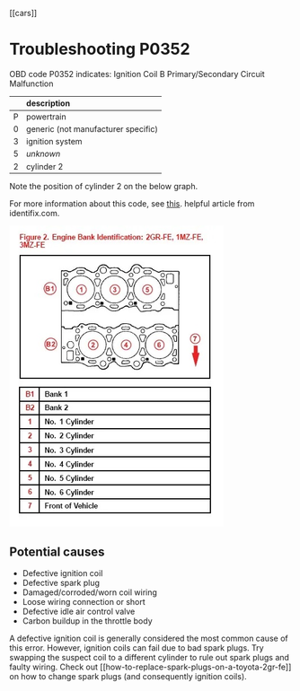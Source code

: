 [[cars]]

# Troubleshooting P0352

OBD code P0352 indicates: Ignition Coil B Primary/Secondary Circuit Malfunction

|     | description                         |
| :-- | :--                                 |
| P   | powertrain                          |
| 0   | generic (not manufacturer specific) |
| 3   | ignition system                     |
| 5   | *unknown*                           |
| 2   | cylinder 2                          |

Note the position of cylinder 2 on the below graph.

For more information about this code, see [this](https://www.identifix.com/blogs/code-p0352-the-diagnostic-and-repair-guide). helpful article from identifix.com.

![Cylinder order](attachments/2gr-fe-cylinders.jpeg)

## Potential causes

- Defective ignition coil
- Defective spark plug
- Damaged/corroded/worn coil wiring 
- Loose wiring connection or short
- Defective idle air control valve 
- Carbon buildup in the throttle body

A defective ignition coil is generally considered the most common cause of this error. However, ignition coils can fail due to bad spark plugs. Try swapping the suspect coil to a different cylinder to rule out spark plugs and faulty wiring. Check out [[how-to-replace-spark-plugs-on-a-toyota-2gr-fe]] on how to change spark plugs (and consequently ignition coils).
